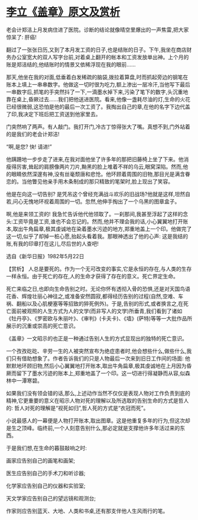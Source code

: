 # [李立《盖章》原文及赏析](https://www.vrrw.net/wx/15233.html)

老会计郑洁上月发病住进了医院。诊断的结论就像晴空里爆出的一声焦雷,把大家惊呆了: 肝癌!

翻过了一张张日历,又到了本月发工资的日子,也是结账的日子。下午,我坐在商店财务办公室宽大的双人写字台前,对着桌上翻开的帐本和工资发放单出神。上个月的账是郑洁结的,他结账时的情景又依稀浮现在我的眼前……

那天,他坐在我的对面,低垂着白发稀疏的脑袋,拨拉着算盘,时而抓起旁边的钢笔在账本上填上一串串数字。他做这一切时很为吃力,额上渗出一层冷汗,当他写下最后一串数字后,抓笔的手突然抖了一下,一滴墨水掉下来,污染了笔下的数字,头沉重地靠在桌上,昏厥过去……我们把他送进医院。看来,他像一盏耗尽油的灯,生命的火花已经很微弱,这恐怕是他的最后一次工资了。我掏出自己的章,在他的名字下边代盖了印,我决定下班后把工资送到他家里去。

门突然响了两声。有人敲门。我打开门,冷古丁惊得张大了嘴。真想不到,门外站着的是我们的老会计郑洁!

“啊,是您? 快! 请进!”

他蹒跚地一步步走了进来,在我对面他坐了许多年的那把旧藤椅上坐了下来。他消瘦得厉害,耸起的肩膀像两片刀片,黝黑的脸上堆着不祥的乌云,眼窝深陷。然而,他的眼睛依然深邃有神,没有丝毫颓唐和悲怆。他环顾着周围的旧物,那目光是满含眷恋的。当他瞥见他亲手用木条制成的那只精致的笔架时,脸上现出了笑容。

他是在向这一切告别? 是凭吊这个曾经充满战斗欢乐的旧战场?他就是这样,坦然自若,问心无愧地环视着周围的一切。忽然,他伸手掏出了一个乌黑的图章盒子。

啊,他是来领工资的! 我急忙告诉他代他领取了。一刹那间,我甚至浮起了这样的念头:工资毕竟是工资,谁也不会忘记的。然而,他并不理会我的话,小心翼翼地打开账本,取出牛角扁章,极其虔诚地在染着墨水污迹的地方,郑重地盖上一个印。他做完了这一切,似乎了却掉一桩心愿,抬起头看着我。那眼神透出了他的心声: 这是我结的账,有我的印章打在这儿,尽后世的人查吧!

选自《新华日报》1982年5月22日



【赏析】 人总是要死的。作为一个无可改变的事实,它是永恒的存在,与人类的生存一样永恒。由于死亡的存在,人的生命才获得了存在的意义。死亡界定生命。

死亡来临之日,也即向生命告别之时。无论你怀有透彻入骨的恐惧,还是对天国鸟语花香、辉煌壮丽心神往之,或准备安然圆寂,都得经历告别的过程(自然,空难、车祸、翻船以及心肌梗塞等等招致的猝死例外)。于是,告别的形式,或者换言之,在死亡面前被观照的人生方式为人的文学(而非写人的文学)所垂青,我们看到了诸如《牡丹亭》、《罗密欧与朱丽叶》、《审判》(卡夫卡)、《墙》(萨特)等等一大批作品所展示的沉重或崇高的死亡意识。

《盖章》一文昭示的也正是一种通过告别人生的方式显现出的独特的死亡意识。

一个孜孜矻矻、辛劳一生的人被突然宣布为绝症患者时,他会想些什么,做些什么,我们只有借助想象了。作者告诉我们的只是人物最后一次来到旧日工作间的场面: 他默默地环顾旧物,然后小心翼翼地打开账本,取出牛角扁章,极其虔诚地在上月因为昏厥而留下了墨水污迹的账本上,郑重地盖了一个印。这一切进行得凝静而从容,似森林中一潭寒碧。

如果我们没有领会错的话,那么,上述动作当然不仅仅是表现人物对工作负责到底的精神,它更重要的意义在昭示人物对死的理解以及所选取的告别生命的方式是哲人的: 哲人对死的理解是“视死如归”,哲人死的方式是“衣冠而死”。

小说最感人的一幕便是人物打开账本,取出图章。这是他重复多年的行为,但这次却是生之顶峰。临终前,一个人刻意告别什么,那必定就是支撑他许多年活过来的东西。

于是我们想,在生命的暮鼓敲响之时:

画家应告别自己的画笔和画架;

医生应告别自己的手术刀和听诊器;

化学家应告别自己的仪器和实验室;

天文学家应告别自己的望远镜和观测台;

作家则应告别蓝天、大地、人类和书桌,还有那支伴他人生风雨行的笔。

